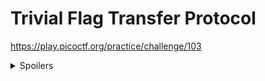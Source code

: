 # Trivial Flag Transfer Protocol
https://play.picoctf.org/practice/challenge/103

<details>
<summary>Spoilers</summary>

<details>
<summary>Obtaining the files</summary>

1. Launch wireshark
2. Filter for `tftp`
3. Right click > Protocol Preferences > Trivial File Transfer Protocol > Reassemble Fragmented TFTP files
4. Select the first stream > File > Export Packet Bytes > Save as instructions.txt
5. Break the caesar cipher
6. Do the same for other packets
</details>

<details>
<summary>Extracting the flag</summary>

They used [steghide](https://github.com/StefanoDeVuono/steghide) to hide the flag. Trying to extract it with
```bash
steghide extract -sf files/picture1.bmp 
```
asks for a password.

The plan.txt cipher contained:
```txt
IUSEDTHEPROGRAMANDHIDITWITH-DUEDILIGENCE.CHECKOUTTHEPHOTOS
```
The dash before `DUEDILIGENCE` seemed suspicious. Tried it as the password on all 3 photos. Got the flag!

</details>

</details>